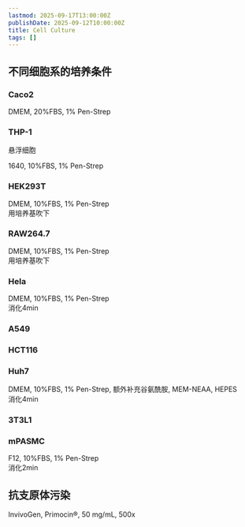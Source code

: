 ```yaml
---
lastmod: 2025-09-17T13:00:00Z
publishDate: 2025-09-12T10:00:00Z
title: Cell Culture
tags: []
---
```


## 不同细胞系的培养条件

### Caco2

DMEM, 20%FBS, 1% Pen-Strep  

### THP-1

悬浮细胞  

1640, 10%FBS, 1% Pen-Strep  


### HEK293T

DMEM, 10%FBS, 1% Pen-Strep  
用培养基吹下  

### RAW264.7

DMEM, 10%FBS, 1% Pen-Strep  
用培养基吹下  

### Hela

DMEM, 10%FBS, 1% Pen-Strep  
消化4min  

### A549



### HCT116



### Huh7

DMEM, 10%FBS, 1% Pen-Strep, 额外补充谷氨酰胺, MEM-NEAA, HEPES  
消化4min  

### 3T3L1



### mPASMC

F12, 10%FBS, 1% Pen-Strep  
消化2min

## 抗支原体污染

InvivoGen, Primocin®, 50 mg/mL, 500x
